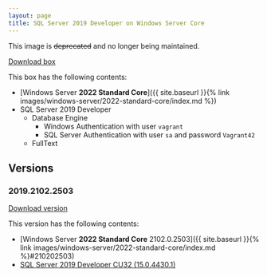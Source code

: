 ```yaml
---
layout: page
title: SQL Server 2019 Developer on Windows Server Core
---
```


This image is ~~deprecated~~ and no longer being maintained.

[Download box][Box]

This box has the following contents:

- [Windows Server **2022 Standard Core**]({{ site.baseurl }}{% link images/windows-server/2022-standard-core/index.md %})
- SQL Server 2019 Developer
  - Database Engine
      - Windows Authentication with user `vagrant`
      - SQL Server Authentication with user `sa` and password `Vagrant42`
  - FullText

[Box]: https://portal.cloud.hashicorp.com/vagrant/discover/gusztavvargadr/sql-server-2019-developer-windows-server-core

## Versions

### 2019.2102.2503

[Download version][Version201921022503]

This version has the following contents:

- [Windows Server **2022 Standard Core** 2102.0.2503]({{ site.baseurl }}{% link images/windows-server/2022-standard-core/index.md %}#210202503)
- [SQL Server 2019 Developer CU32 (15.0.4430.1)](https://learn.microsoft.com/en-us/troubleshoot/sql/releases/sqlserver-2019/cumulativeupdate32)

[Version201921022503]: https://portal.cloud.hashicorp.com/vagrant/discover/gusztavvargadr/sql-server-2019-developer-windows-server-core/versions/2019.2102.2503

